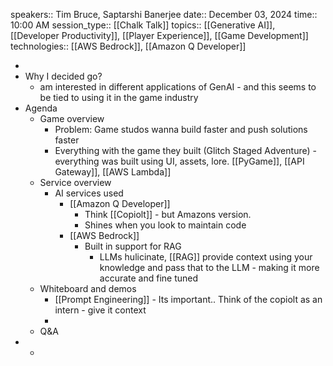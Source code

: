 speakers:: Tim Bruce, Saptarshi Banerjee
  date:: December 03, 2024
  time:: 10:00 AM
  session_type:: [[Chalk Talk]] 
  topics:: [[Generative AI]], [[Developer Productivity]], [[Player Experience]], [[Game Development]]
  technologies:: [[AWS Bedrock]], [[Amazon Q Developer]]

-
- Why I decided go?
	- am interested in different applications of GenAI - and this seems to be tied to using it in the game industry
- Agenda
	- Game overview
		- Problem: Game studos wanna build faster and push solutions faster
		- Everything with the game they built (Glitch Staged Adventure) - everything was built using UI, assets, lore. [[PyGame]], [[API Gateway]], [[AWS Lambda]]
	- Service overview
		- AI services used
			- [[Amazon Q Developer]]
				- Think [[Copiolt]] - but Amazons version.
				- Shines when you look to maintain code
			- [[AWS Bedrock]]
				- Built in support for RAG
					- LLMs hulicinate, [[RAG]] provide context using your knowledge and pass that to the LLM - making it more accurate and fine tuned
	- Whiteboard and demos
		- [[Prompt Engineering]] - Its important.. Think of the copiolt as an intern - give it context
		-
	- Q&A
-
	-